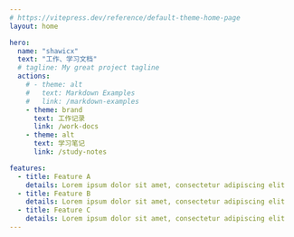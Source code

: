 ```yaml
---
# https://vitepress.dev/reference/default-theme-home-page
layout: home

hero:
  name: "shawicx"
  text: "工作、学习文档"
  # tagline: My great project tagline
  actions:
    # - theme: alt
    #   text: Markdown Examples
    #   link: /markdown-examples
    - theme: brand
      text: 工作记录
      link: /work-docs
    - theme: alt
      text: 学习笔记
      link: /study-notes

features:
  - title: Feature A
    details: Lorem ipsum dolor sit amet, consectetur adipiscing elit
  - title: Feature B
    details: Lorem ipsum dolor sit amet, consectetur adipiscing elit
  - title: Feature C
    details: Lorem ipsum dolor sit amet, consectetur adipiscing elit
---
```


